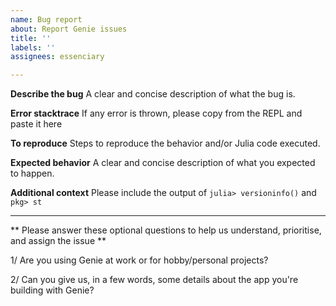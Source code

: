 ```yaml
---
name: Bug report
about: Report Genie issues
title: ''
labels: ''
assignees: essenciary

---
```


**Describe the bug**
A clear and concise description of what the bug is.

**Error stacktrace**
If any error is thrown, please copy from the REPL and paste it here

**To reproduce**
Steps to reproduce the behavior and/or Julia code executed.

**Expected behavior**
A clear and concise description of what you expected to happen.

**Additional context**
Please include the output of 
`julia> versioninfo()`
and
`pkg> st`

---

** Please answer these optional questions to help us understand, prioritise, and assign the issue **

1/ Are you using Genie at work or for hobby/personal projects? 

2/ Can you give us, in a few words, some details about the app you're building with Genie?

